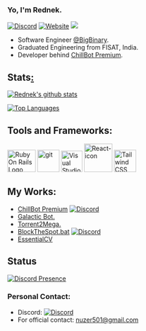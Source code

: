 ### Yo, I'm Rednek.

[![Discord](https://discord.com/api/guilds/793143215057272892/widget.png)](https://discord.gg/efxVhft75N) [<img alt = "Website" src = "https://img.shields.io/badge/-Website-FF0000"/>](https://rednek46.me)  ![](https://komarev.com/ghpvc/?username=Rednek46&color=blueviolet&label=PROFILE+VIEWS)


- Software Engineer [@BigBinary](https://www.bigbinary.com/).
- Graduated Engineering from FISAT, India.
- Developer behind [ChillBot Premium](https://chillbot.me).

## Stats[:](https://youtu.be/dQw4w9WgXcQ)

[![Rednek's github stats](https://github-readme-stats.vercel.app/api?username=Nuzair46&show_icons=true&theme=radical&count_private=true)](https://rednek46.github.io)

[![Top Languages](https://github-readme-stats.vercel.app/api/top-langs/?username=Nuzair46&layout=compact&theme=radical)](https://github.com/rednek46)

## Tools and Frameworks:

<p>
	<a title="Jamie Dihiansan http://weblog.rubyonrails.org/2016/1/19/new-rails-identity/2, CC0, via Wikimedia Commons" href="https://commons.wikimedia.org/wiki/File:Ruby_On_Rails_Logo.svg"><img width="64" height="50" alt="Ruby On Rails Logo" src="https://upload.wikimedia.org/wikipedia/commons/thumb/6/62/Ruby_On_Rails_Logo.svg/64px-Ruby_On_Rails_Logo.svg.png"></a>
	<a href="https://git-scm.com/"><img alt="git" width="50px" src="https://upload.wikimedia.org/wikipedia/commons/thumb/3/3f/Git_icon.svg/97px-Git_icon.svg.png"/ ></a>
	<a title="Microsoft, Public domain, via Wikimedia Commons" href="https://commons.wikimedia.org/wiki/File:Visual_Studio_Code_1.35_icon.svg"><img width="48" alt="Visual Studio Code 1.35 icon" src="https://upload.wikimedia.org/wikipedia/commons/thumb/9/9a/Visual_Studio_Code_1.35_icon.svg/64px-Visual_Studio_Code_1.35_icon.svg.png"></a>
	<a title="Facebook, Public domain, via Wikimedia Commons" href="https://commons.wikimedia.org/wiki/File:React-icon.svg"><img width="64" alt="React-icon" src="https://upload.wikimedia.org/wikipedia/commons/thumb/a/a7/React-icon.svg/64px-React-icon.svg.png"></a>
	<a title="Tailwind CSS, CC BY-SA 4.0 &lt;https://creativecommons.org/licenses/by-sa/4.0&gt;, via Wikimedia Commons" href="https://commons.wikimedia.org/wiki/File:Tailwind_CSS_Logo.svg"><img width="50" alt="Tailwind CSS Logo" src="https://upload.wikimedia.org/wikipedia/commons/thumb/d/d5/Tailwind_CSS_Logo.svg/64px-Tailwind_CSS_Logo.svg.png"></a>
</p>

## My Works:

- [ChillBot Premium](https://chillbot.me) [![Discord](https://discord.com/api/guilds/793143215057272892/widget.png)](https://discord.gg/efxVhft75N) 
- [Galactic Bot.](https://top.gg/bot/764164847238643774)
- [Torrent2Mega.](https://github.com/rednek46/torrent2mega)
- [BlockTheSpot.bat](https://github.com/mrpond/BlockTheSpot/) [![Discord](https://discord.com/api/guilds/807273906872123412/widget.png)](https://discord.gg/p43cusgUPm)  
- [EssentialCV](https://pypi.org/project/EssentialCV/)
	

<!---  --->

## Status
[![Discord Presence](https://lanyard.cnrad.dev/api/428944701094363146)](https://discord.com/users/428944701094363146)

### Personal Contact:

* Discord: [![Discord](https://discord.com/api/guilds/696037194288201768/widget.png)](https://discord.gg/SzAddKX)  
* For official contact: nuzer501@gmail.com
